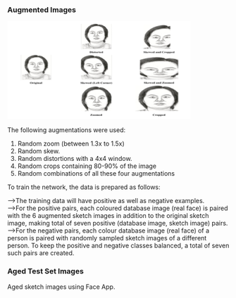 ### Augmented Images

![result](https://github.com/ParthMehta15/Face-Sketch-Detection-Using-Siamese-Network/blob/main/images/augmented.png "Augmented")



The following augmentations were used:

1. Random zoom (between 1.3x to 1.5x)
2. Random skew.
3. Random distortions with a 4x4 window.
4. Random crops containing 80-90% of the image
5. Random combinations of all these four augmentations


To train the network, the data is prepared as follows:

-->The training data will have positive as well as negative examples.<br>
-->For the positive pairs, each coloured database image (real face) is paired with the 6 augmented sketch images in addition to the original sketch image, making total of seven positive (database image, sketch image) pairs.<br>
-->For the negative pairs, each colour database image (real face) of a person is paired with randomly sampled sketch images of a different person. To keep the positive and negative classes balanced, a total of seven such pairs are created.


### Aged Test Set Images

Aged sketch images using Face App.


